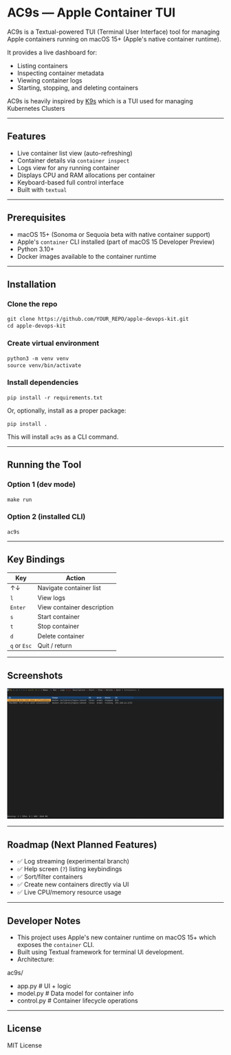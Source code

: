 # AC9s — Apple Container TUI

AC9s is a Textual-powered TUI (Terminal User Interface) tool for managing Apple containers running on macOS 15+ (Apple's native container runtime).

It provides a live dashboard for:

- Listing containers
- Inspecting container metadata
- Viewing container logs
- Starting, stopping, and deleting containers

AC9s is heavily inspired by [K9s](https://k9scli.io/) which is a TUI used for managing Kubernetes Clusters

---

## Features

- Live container list view (auto-refreshing)
- Container details via `container inspect`
- Logs view for any running container
- Displays CPU and RAM allocations per container
- Keyboard-based full control interface
- Built with `textual`

---

## Prerequisites

- macOS 15+ (Sonoma or Sequoia beta with native container support)
- Apple's `container` CLI installed (part of macOS 15 Developer Preview)
- Python 3.10+
- Docker images available to the container runtime

---

## Installation

### Clone the repo
```
git clone https://github.com/YOUR_REPO/apple-devops-kit.git
cd apple-devops-kit
```
### Create virtual environment
```
python3 -m venv venv
source venv/bin/activate
```
### Install dependencies
```
pip install -r requirements.txt
```
Or, optionally, install as a proper package:
```
pip install .
```
This will install `ac9s` as a CLI command.

---

## Running the Tool

### Option 1 (dev mode)
```
make run
```
### Option 2 (installed CLI)
```
ac9s
```
---

## Key Bindings

| Key | Action            |
|-----|--------------------|
| ↑↓  | Navigate container list |
| `l` | View logs          |
| `Enter` | View container description |
| `s` | Start container    |
| `t` | Stop container     |
| `d` | Delete container   |
| `q` or `Esc` | Quit / return |

---

## Screenshots
![Dashboard](img/Dashboard.png "Dashboard")

---

## Roadmap (Next Planned Features)

- ✅ Log streaming (experimental branch)
- ✅ Help screen (`?`) listing keybindings
- ✅ Sort/filter containers
- ✅ Create new containers directly via UI
- ✅ Live CPU/memory resource usage

---

## Developer Notes

- This project uses Apple's new container runtime on macOS 15+ which exposes the `container` CLI.
- Built using Textual framework for terminal UI development.
- Architecture:

ac9s/
- app.py        # UI + logic
- model.py      # Data model for container info
- control.py    # Container lifecycle operations

---

## License

MIT License

